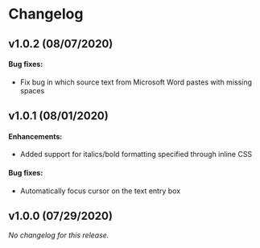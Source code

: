 # Changelog

## v1.0.2 (08/07/2020)

#### Bug fixes:

- Fix bug in which source text from Microsoft Word pastes with missing spaces

## v1.0.1 (08/01/2020)

#### Enhancements:

- Added support for italics/bold formatting specified through inline CSS

#### Bug fixes:

- Automatically focus cursor on the text entry box

## v1.0.0 (07/29/2020)
*No changelog for this release.*